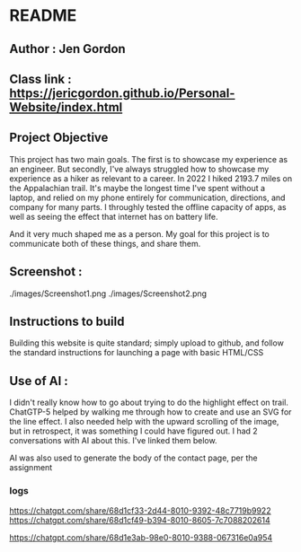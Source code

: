 # README
## Author : Jen Gordon
## Class link : https://jericgordon.github.io/Personal-Website/index.html
## Project Objective
This project has two main goals. The first is to showcase my experience as an engineer. But secondly, I've always struggled how to showcase my experience as a hiker as relevant to a career. In 2022 I hiked 2193.7 miles on the Appalachian trail. It's maybe the longest time I've spent without a laptop, and relied on my phone entirely for communication, directions, and company for many parts. I throughly tested the offline capacity of apps, as well as seeing the effect that internet has on battery life.
 
And it very much shaped me as a person. My goal for this project is to communicate both of these things, and share them.
## Screenshot :
./images/Screenshot1.png
./images/Screenshot2.png



## Instructions to build
Building this website is quite standard; simply upload to github, and follow the standard instructions for launching a page with basic HTML/CSS

## Use of AI :
I didn't really know how to go about trying to do the highlight effect on trail. ChatGTP-5 helped by walking me through how to create and use an SVG for the line effect. I also needed help with the upward scrolling of the image, but in retrospect, it was something I could have figured out. I had 2 conversations with AI about this. I've linked them below.

AI was also used to generate the body of the contact page, per the assignment


### logs
https://chatgpt.com/share/68d1cf33-2d44-8010-9392-48c7719b9922
https://chatgpt.com/share/68d1cf49-b394-8010-8605-7c7088202614

https://chatgpt.com/share/68d1e3ab-98e0-8010-9388-067316e0a954
